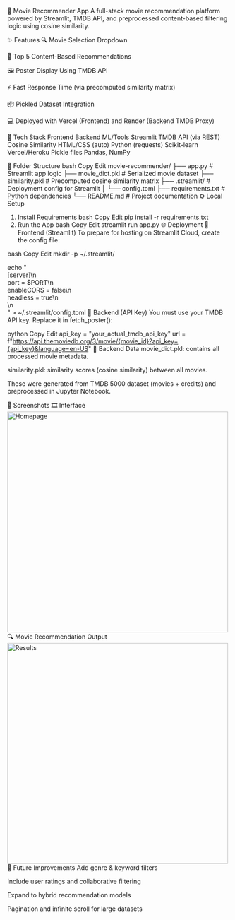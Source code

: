 🎥 Movie Recommender App
A full-stack movie recommendation platform powered by Streamlit, TMDB API, and preprocessed content-based filtering logic using cosine similarity.

✨ Features
🔍 Movie Selection Dropdown

🎯 Top 5 Content-Based Recommendations

🖼️ Poster Display Using TMDB API

⚡ Fast Response Time (via precomputed similarity matrix)

📦 Pickled Dataset Integration

💻 Deployed with Vercel (Frontend) and Render (Backend TMDB Proxy)

🧪 Tech Stack
Frontend	Backend	ML/Tools
Streamlit	TMDB API (via REST)	Cosine Similarity
HTML/CSS (auto)	Python (requests)	Scikit-learn
Vercel/Heroku	Pickle files	Pandas, NumPy

📂 Folder Structure
bash
Copy
Edit
movie-recommender/
├── app.py                 # Streamlit app logic
├── movie_dict.pkl         # Serialized movie dataset
├── similarity.pkl         # Precomputed cosine similarity matrix
├── .streamlit/            # Deployment config for Streamlit
│   └── config.toml
├── requirements.txt       # Python dependencies
└── README.md              # Project documentation
⚙️ Local Setup
1. Install Requirements
bash
Copy
Edit
pip install -r requirements.txt
2. Run the App
bash
Copy
Edit
streamlit run app.py
🌐 Deployment
🔹 Frontend (Streamlit)
To prepare for hosting on Streamlit Cloud, create the config file:

bash
Copy
Edit
mkdir -p ~/.streamlit/

echo "\
[server]\n\
port = $PORT\n\
enableCORS = false\n\
headless = true\n\
\n\
" > ~/.streamlit/config.toml
🔹 Backend (API Key)
You must use your TMDB API key. Replace it in fetch_poster():

python
Copy
Edit
api_key = "your_actual_tmdb_api_key"
url = f"https://api.themoviedb.org/3/movie/{movie_id}?api_key={api_key}&language=en-US"
💾 Backend Data
movie_dict.pkl: contains all processed movie metadata.

similarity.pkl: similarity scores (cosine similarity) between all movies.

These were generated from TMDB 5000 dataset (movies + credits) and preprocessed in Jupyter Notebook.

📸 Screenshots
🎞️ Interface
<img src="https://i.imgur.com/YourDemoImage1.png" alt="Homepage" width="500"/>
🔍 Movie Recommendation Output
<img src="https://i.imgur.com/YourDemoImage2.png" alt="Results" width="500"/>
🔮 Future Improvements
Add genre & keyword filters

Include user ratings and collaborative filtering

Expand to hybrid recommendation models

Pagination and infinite scroll for large datasets

